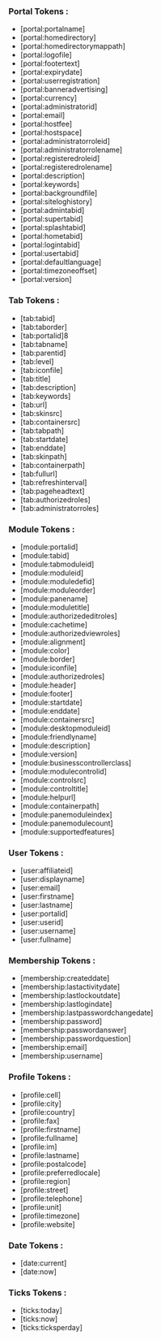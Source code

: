 
### Portal Tokens :
- [portal:portalname]
- [portal:homedirectory]
- [portal:homedirectorymappath]
- [portal:logofile]
- [portal:footertext]
- [portal:expirydate]
- [portal:userregistration]
- [portal:banneradvertising]
- [portal:currency]
- [portal:administratorid]
- [portal:email]
- [portal:hostfee]
- [portal:hostspace]
- [portal:administratorroleid]
- [portal:administratorrolename]
- [portal:registeredroleid]
- [portal:registeredrolename]
- [portal:description]
- [portal:keywords]
- [portal:backgroundfile]
- [portal:siteloghistory]
- [portal:admintabid]
- [portal:supertabid]
- [portal:splashtabid]
- [portal:hometabid]
- [portal:logintabid]
- [portal:usertabid]
- [portal:defaultlanguage]
- [portal:timezoneoffset]
- [portal:version]

### Tab Tokens :

- [tab:tabid]
- [tab:taborder]
- [tab:portalid]8
- [tab:tabname]
- [tab:parentid]
- [tab:level]
- [tab:iconfile]
- [tab:title]
- [tab:description]
- [tab:keywords]
- [tab:url]
- [tab:skinsrc]
- [tab:containersrc]
- [tab:tabpath]
- [tab:startdate]
- [tab:enddate]
- [tab:skinpath]
- [tab:containerpath]
- [tab:fullurl]
- [tab:refreshinterval]
- [tab:pageheadtext]
- [tab:authorizedroles]
- [tab:administratorroles]

### Module Tokens :

- [module:portalid]
- [module:tabid]
- [module:tabmoduleid]
- [module:moduleid]
- [module:moduledefid]
- [module:moduleorder]
- [module:panename]
- [module:moduletitle]
- [module:authorizededitroles]
- [module:cachetime]
- [module:authorizedviewroles]
- [module:alignment]
- [module:color]
- [module:border]
- [module:iconfile]
- [module:authorizedroles]
- [module:header]
- [module:footer]
- [module:startdate]
- [module:enddate]
- [module:containersrc]
- [module:desktopmoduleid]
- [module:friendlyname]
- [module:description]
- [module:version]
- [module:businesscontrollerclass]
- [module:modulecontrolid]
- [module:controlsrc]
- [module:controltitle]
- [module:helpurl]
- [module:containerpath]
- [module:panemoduleindex]
- [module:panemodulecount]
- [module:supportedfeatures]

### User Tokens :

- [user:affiliateid]
- [user:displayname]
- [user:email]
- [user:firstname]
- [user:lastname]
- [user:portalid]
- [user:userid]
- [user:username]
- [user:fullname]

### Membership Tokens :

- [membership:createddate]
- [membership:lastactivitydate]
- [membership:lastlockoutdate]
- [membership:lastlogindate]
- [membership:lastpasswordchangedate]
- [membership:password]
- [membership:passwordanswer]
- [membership:passwordquestion]
- [membership:email]
- [membership:username]

### Profile Tokens :

- [profile:cell]
- [profile:city]
- [profile:country]
- [profile:fax]
- [profile:firstname]
- [profile:fullname]
- [profile:im]
- [profile:lastname]
- [profile:postalcode]
- [profile:preferredlocale]
- [profile:region]
- [profile:street]
- [profile:telephone]
- [profile:unit]
- [profile:timezone]
- [profile:website]

### Date Tokens :

- [date:current]
- [date:now]

### Ticks Tokens :

- [ticks:today]
- [ticks:now]
- [ticks:ticksperday]
